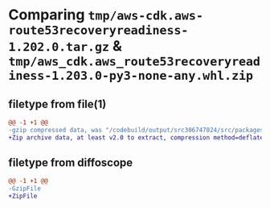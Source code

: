 # Comparing `tmp/aws-cdk.aws-route53recoveryreadiness-1.202.0.tar.gz` & `tmp/aws_cdk.aws_route53recoveryreadiness-1.203.0-py3-none-any.whl.zip`

## filetype from file(1)

```diff
@@ -1 +1 @@
-gzip compressed data, was "/codebuild/output/src306747024/src/packages/@aws-cdk/aws-route53recoveryreadiness/dist/python/aws-cdk.aws-route53recoveryreadin", last modified: Fri May 19 23:12:50 2023, max compression
+Zip archive data, at least v2.0 to extract, compression method=deflate
```

## filetype from diffoscope

```diff
@@ -1 +1 @@
-GzipFile
+ZipFile
```

